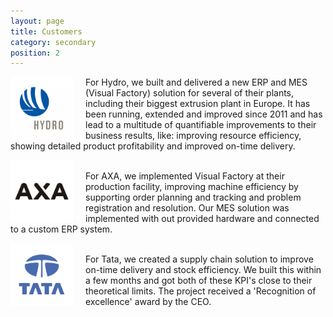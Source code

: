 ```yaml
---
layout: page
title: Customers
category: secondary
position: 2
---
```


<a href="https://hydro.com"><img src="/assets/logos/hydro.png" alt="Logo Hydro"
	title="Logo Hydro" height="100" width="100" align="left" style="margin-right:20px;" /></a>For Hydro, we built and delivered a new ERP and MES (Visual Factory) solution for several of their plants, including their biggest extrusion plant in Europe. It has been running, extended and improved since 2011 and has lead to a multitude of quantifiable improvements to their business results, like: improving resource efficiency, showing detailed product profitability and improved on-time delivery.
  
<a href="https://www.axasecurity.com/"><img src="/assets/logos/axa.png" alt="Logo Axa"
	title="Logo Axa" height="100" width="100" align="left" style="margin-right:20px;" /></a><br />For AXA, we implemented Visual Factory at their production facility, improving machine efficiency by supporting order planning and tracking and problem registration and resolution. Our MES solution was implemented with out provided hardware and connected to a custom ERP system.
	
<a href="https://www.tatasteel.nl/"><img src="/assets/logos/tata.png" alt="Logo Tata"
	title="Logo Tata" height="100" width="100" align="left" style="margin-right:20px;" /></a><br />For Tata, we created a supply chain solution to improve on-time delivery and stock efficiency. We built this within a few months and got both of these KPI's close to their theoretical limits. The project received a 'Recognition of excellence' award by the CEO.<br /><br />
	
